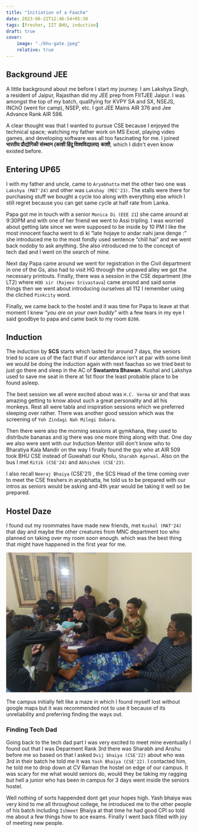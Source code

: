 ```yaml
---
title: "Initiation of a Faacha"
date: 2023-06-22T12:46:54+05:30
tags: [Fresher, IIT BHU, induction]
draft: true
cover:
    image: "./bhu-gate.jpeg"
    relative: true
---
```


## Background JEE

A little background about me before I start my journey. I am Lakshya Singh, a resident of Jaipur, Rajasthan did my JEE prep from FIITJEE Jaipur. I was amongst the top of my batch, qualifying for KVPY SA and SX, NSEJS, INChO (went for camp), NSEP, etc. I got JEE Mains AIR 376 and Jee Advance Rank AIR 598.

A clear thought was that I wanted to pursue CSE because I enjoyed the technical space; watching my father work on MS Excel, playing video games, and developing software was all too fascinating for me. I joined **भारतीय प्रौद्योगिकी संस्थान (काशी हिंदू विश्वविद्यालय) काशी**, which I didn't even know existed before.

## Entering UP65

I with my father and uncle, came to `Aryabhatta` met the other two one was `Lakshya (MAT'24)` and other was `Lakshay (MEC'23)`. The stalls were there for purchasing stuff we bought a cycle too along with everything else which I still regret because you can get same cycle at half rate from Lanka.

Papa got me in touch with a senior `Monica Di (EEE 21`) she came around at 9:30PM and with one of her friend we went to Assi tripling. I was worried about getting late since we were supposed to be inside by 10 PM I like the most innocent faacha went to di ki “late hojaye to andar nahi jane denge :” she introduced me to the most fondly used sentence “chill hai” and we went back nodoby to ask anything. She also introduced me to the concept of tech dad and I went on the search of mine.

Next day Papa came around we went for registration in the Civil department in one of the Gs, also had to visit HG through the unpaved alley we got the necessary printouts. Finally, there was a session in the CSE department (the LT2) where `HOD sir (Rajeev Srivastava`) came around and said some things then we went about introducing ourselves all 112 I remember using the cliched `Pinkcity` word.

Finally, we came back to the hostel and it was time for Papa to leave at that moment I knew *“you are on your own buddy”* with a few tears in my eye I said goodbye to papa and came back to my room `B208`.

## Induction

The induction by **SCS** starts which lasted for around 7 days, the seniors tried to scare us of the fact that if our attendance isn't at par with some limit we would be doing the induction again with next faachas so we tried best to just go there and sleep in the AC of **Swatantra Bhawan**. Kushal and Lakshya used to save me seat in there at 1st floor the least probable place to be found asleep.

The best session we all were excited about was `H.C. Verma` sir and that was amazing getting to know about such a great personality and all his monkeys. Rest all were tabla and inspiration sessions which we preferred sleeping over rather. There was another good session which was the screening of `Yeh Zindagi Nah Milegi Dobara`.

Then there were also the morning sessions at gymkhana, they used to distribute bananas and ig there was one more thing along with that. One day we also were sent with our Induction Mentor still don't know who to Bharatiya Kala Mandir on the way I finally found the guy who at AIR 509 took BHU CSE instead of Guwahati our Kholu, `Sharabh Agarwal`. Also on the bus I met `Ritik (CSE'24)` and `Abhishek (CSE'23)`.

I also recall `Neeraj Bhaiya` (CSE'21) , the SCS Head of the time coming over to meet the CSE freshers in aryabhatta, he told us to be prepared with our intros as seniors would be asking and 4th year would be taking it well so be prepared.


## Hostel Daze

I found out my roommates have made new friends, met `Kushal (MAT'24)` that day and maybe the other creatures from MNC department too who planned on taking over my room soon enough. which was the best thing that might have happened in the first year for me.

![b208](./b208.jpg)

The campus initially felt like a maze in which I found myself lost without google maps but it was recommended not to use it because of its unreliability and preferring finding the ways out.

### Finding Tech Dad

Going back to the tech dad part I was very excited to meet mine eventually I found out that I was Deparment Rank 3rd there was Sharabh and Anshu before me so based on that I asked `Dvij bhaiya (CSE'22)` about who was 3rd in their batch he told me it was `Yash Bhaiya (CSE'22)`. I contacted him, he told me to drop down at CV Raman the hostel on edge of our campus. It was scary for me what would seniors do, would they be taking my ragging but hell a junior who has been in campus for 3 days went inside the seniors hostel.

Well nothing of sorts happended dont get your hopes high. Yash bhaiya was very kind to me all throughout college, he introduced me to the other people of his batch including `Ishmeet` Bhaiya at that time he had good CPI so told me about a few things how to ace exams. Finally I went back filled with joy of meeting new people.
